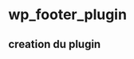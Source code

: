 # wp_footer_plugin


## creation du plugin

<?php

/*
 
Plugin Name: wp_footer_plugin
 
Plugin URI: https://github.com/HoussamEddineLamzoudi/wp_footer_pluging
 
Description: this is the best plugin footer you can use itwe create, we create it just for you
 
Version: 1.0.0
 
Author: Ayoub Basidi
 
Author URI: https://github.com/HoussamEddineLamzoudi

 
*/

?>
